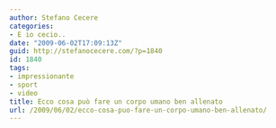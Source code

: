 ```yaml
---
author: Stefano Cecere
categories:
- E io cecio..
date: "2009-06-02T17:09:13Z"
guid: http://stefanocecere.com/?p=1840
id: 1840
tags:
- impressionante
- sport
- video
title: Ecco cosa può fare un corpo umano ben allenato
url: /2009/06/02/ecco-cosa-puo-fare-un-corpo-umano-ben-allenato/
---
```


